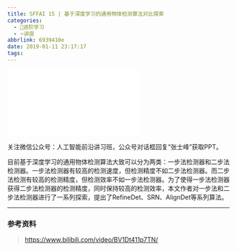 ```yaml
---
title: SFFAI 15 | 基于深度学习的通用物体检测算法对比探索
categories:
  - 🌙进阶学习
  - ⭐讲座
abbrlink: 6939410e
date: 2019-01-11 23:17:17
tags:
---
```


<iframe src="//player.bilibili.com/player.html?aid=40440388&bvid=BV1Dt411p7TN&cid=71025680&p=1" scrolling="no" border="0" frameborder="no" framespacing="0" allowfullscreen="true"> </iframe>

关注微信公众号：人工智能前沿讲习班，公众号对话框回复“张士峰”获取PPT。

目前基于深度学习的通用物体检测算法大致可以分为两类：一步法检测器和二步法检测器。一步法检测器有较高的检测速度，但检测精度不如二步法检测器。而二步法检测有较高的检测精度，但检测效率不如一步法检测器。为了使得一步法检测器获得二步法检测器的检测精度，同时保持较高的检测效率，本文作者对一步法和二步法检测器进行了一系列探索，提出了RefineDet、SRN、AlignDet等系列算法。

<!--more-->

***

### 参考资料

> <https://www.bilibili.com/video/BV1Dt411p7TN/>
